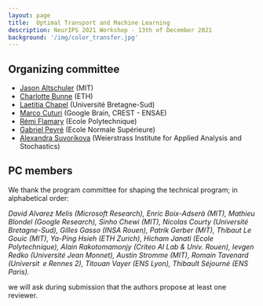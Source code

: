 ```yaml
---
layout: page
title:  Optimal Transport and Machine Learning  
description: NeurIPS 2021 Workshop - 13th of December 2021
background: '/img/color_transfer.jpg'
---
```


## Organizing committee

- [Jason Altschuler](http://www.mit.edu/~jasonalt/) (MIT)
- [Charlotte Bunne](https://www.bunne.ch/) (ETH)
- [Laetitia Chapel](https://people.irisa.fr/Laetitia.Chapel/) (Université Bretagne-Sud)
- [Marco Cuturi](https://marcocuturi.net/) (Google Brain, CREST - ENSAE)
- [Rémi Flamary](https://remi.flamary.com/index.fr.html) (Ecole Polytechnique)
- [Gabriel Peyré](http://www.gpeyre.com/) (Ecole Normale Supérieure)
- [Alexandra Suvorikova](https://scholar.google.de/citations?user=FTLXftQAAAAJ) (Weierstrass Institute for Applied Analysis and Stochastics)

## PC members
We thank the program committee for shaping the technical program; in alphabetical order:

*David Alvarez Melis (Microsoft Research),
Enric Boix-Adserà (MIT), Mathieu Blondel (Google Research), Sinho Chewi (MIT), Nicolas Courty
(Université Bretagne-Sud), Gilles Gasso (INSA Rouen), Patrik Gerber (MIT), Thibaut Le Gouic (MIT),
Ya-Ping Hsieh (ETH Zurich), Hicham Janati (Ecole Polytechnique), Alain Rakotomamonjy (Criteo
AI Lab & Univ. Rouen), Ievgen Redko (Université Jean Monnet), Austin Stromme (MIT), Romain
Tavenard (Universit e Rennes 2), Titouan Vayer (ENS Lyon), Thibault Séjourné (ENS Paris).*

we will ask during submission that the authors propose at least one reviewer.
